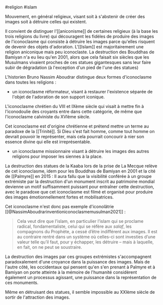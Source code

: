 #religion #islam

Mouvement, en général religieux, visant soit à s'abstenir de créer des images soit à détruire celles qui existent. 

Il convient de distinguer l'[[aniconisme]] de certaines religieux (à la base les trois religions du livre) qui découragent les fidèles de produire des images de l'iconoclasme qui consiste à détruire les images parce qu'elles risquent de devenir des objets d'adoration. L'[[Islam]] est majoritairement une religion aniconique mais peu iconoclaste. La destruction des Bouddhas de Bamiyan n'a eu lieu qu'en 2001, alors que cela faisait six siècles que les Musulmans vivaient proches de ces statues gigantesques sans leur faire subir de dégradation (à l'exception d'un pied de l'une des statues)

L'historien Bruno Nassim Aboudrar distingue deux formes d'iconoclasme dans toutes les religions : 

- un iconoclasme réformateur, visant à restaurer l'existence séparée de l'objet de l'adoration de son support iconique. 

L'iconoclasme chrétien du VIII et IXème siècle qui visait à mettre fin à l'iconodoulie des croyants entre dans cette catégorie, de même que l'iconoclasme calviniste du XVIème siècle. 

Cet iconoclasme est d'origine chrétienne et prétend mettre un terme au paradoxe de la [[Trinité]]. Si Dieu s'est fait homme, comme tout homme on devrait pouvoir le représenter, mais cela pourrait concourir à nier son essence divine qui elle est irreprésentable.

- un iconoclasme missionnaire visant à détruire les images des autres religions pour imposer les siennes à la place. 

La destruction des statues de la Kaaba lors de la prise de La Mecque relève de cet iconoclasme, idem pour les Bouddhas de Bamiyan en 2001 et la cité de [[Palmyre]] en 2015 : Il aura fallu que la visibilité conférée à un groupe extrémiste par la destruction d'un monument inscrit au patrimoine mondial devienne un motif suffisamment puissant pour entraîner cette destruction, avec le paradoxe que cet iconoclasme est filmé et organisé pour produire des images émotionnellement fortes et mobilisatrices. 

Cet iconoclasme n'est donc pas exemple d'iconolâtrie [[@NassimAboudrarinventioniconoclasmemusulman2021]] : 

> Cela veut dire que l’islam, en particulier l’islam qui se proclame radical, fondamentaliste, celui qui se réfère aux _salaf_, les compagnons du Prophète, a cessé d’être indifférent aux images. Il est au contraire rentré dans un système où celles-ci sont investies d’une valeur telle qu’il faut, pour y échapper, les détruire – mais à laquelle, en fait, on ne peut se soustraire.

La destruction des images par ces groupes extrémistes s'accompagnent paradoxalement d'une croyance dans la puissance des images. 
Mais de l'autre côté, les occidentaux qui pensent qu'en s'en prenant à Palmyre et à Bamiyan on porte atteinte à la mémoire de l'humanité considèrent également un processus agissant, une puissance dans la représentation de ces monuments. 

Même en détruisant des statues, il semble impossible au XXIème siècle de sortir de l'attraction des images. 

